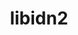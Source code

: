 ---
title: "libidn2"
layout: cache
categories: [package, develop-2024-03-03]
meta: {"versions": ["2.3.4"], "compilers": ["apple-clang@=15.0.0", "cce@=15.0.1", "gcc@=11.1.0", "gcc@=11.4.0", "gcc@=7.3.1", "gcc@=7.5.0", "gcc@=9.4.0", "oneapi@=2024.0.0"], "oss": ["amzn2", "rhel8", "ubuntu18.04", "ubuntu20.04", "ubuntu22.04", "ventura"], "platforms": ["darwin", "linux"], "targets": ["aarch64", "neoverse_n1", "neoverse_v1", "neoverse_v2", "ppc64le", "x86_64_v3", "zen4"], "stacks": ["aws-isc", "aws-isc-aarch64", "build_systems", "data-vis-sdk", "developer-tools", "e4s", "e4s-cray-rhel", "e4s-neoverse-v2", "e4s-neoverse_v1", "e4s-oneapi", "e4s-power", "e4s-rocm-external", "ml-darwin-aarch64-mps", "ml-linux-x86_64-cpu", "ml-linux-x86_64-cuda", "ml-linux-x86_64-rocm", "radiuss", "root"], "num_specs": 12, "num_specs_by_stack": {"ml-darwin-aarch64-mps": 1, "root": 12, "aws-isc-aarch64": 2, "aws-isc": 1, "e4s-cray-rhel": 1, "radiuss": 1, "build_systems": 1, "developer-tools": 1, "e4s-power": 1, "data-vis-sdk": 1, "e4s-neoverse_v1": 1, "e4s-neoverse-v2": 1, "ml-linux-x86_64-cuda": 1, "e4s-rocm-external": 1, "ml-linux-x86_64-rocm": 1, "ml-linux-x86_64-cpu": 1, "e4s": 1, "e4s-oneapi": 1}}
spec_details: [{"hash": "vob43eb7jh2cbqqcnr4sqeuldzsj2f6h", "compiler": "apple-clang@=15.0.0", "versions": ["2.3.4"], "os": "ventura", "platform": "darwin", "target": "aarch64", "variants": ["build_system=autotools"], "stacks": ["ml-darwin-aarch64-mps", "root"], "size": "-", "tarball": "https://binaries.spack.io/releases/develop-2024-03-03/build_cache/darwin-ventura-aarch64/apple-clang-15.0.0/libidn2-2.3.4/darwin-ventura-aarch64-apple-clang-15.0.0-libidn2-2.3.4-vob43eb7jh2cbqqcnr4sqeuldzsj2f6h.spack"}, {"hash": "bj4imcq7s34v4habn4megcz4bdcpsuzo", "compiler": "gcc@=7.3.1", "versions": ["2.3.4"], "os": "amzn2", "platform": "linux", "target": "aarch64", "variants": ["build_system=autotools"], "stacks": ["aws-isc-aarch64", "root"], "size": "-", "tarball": "https://binaries.spack.io/releases/develop-2024-03-03/build_cache/linux-amzn2-aarch64/gcc-7.3.1/libidn2-2.3.4/linux-amzn2-aarch64-gcc-7.3.1-libidn2-2.3.4-bj4imcq7s34v4habn4megcz4bdcpsuzo.spack"}, {"hash": "e4idwhpo2ebyvl47l2t3g7dfan6u2ygm", "compiler": "gcc@=7.3.1", "versions": ["2.3.4"], "os": "amzn2", "platform": "linux", "target": "neoverse_n1", "variants": ["build_system=autotools"], "stacks": ["aws-isc-aarch64", "root"], "size": "-", "tarball": "https://binaries.spack.io/releases/develop-2024-03-03/build_cache/linux-amzn2-neoverse_n1/gcc-7.3.1/libidn2-2.3.4/linux-amzn2-neoverse_n1-gcc-7.3.1-libidn2-2.3.4-e4idwhpo2ebyvl47l2t3g7dfan6u2ygm.spack"}, {"hash": "ktzntvyby4q2gmzz5vym4f6jf4gfsmpa", "compiler": "gcc@=7.3.1", "versions": ["2.3.4"], "os": "amzn2", "platform": "linux", "target": "x86_64_v3", "variants": ["build_system=autotools"], "stacks": ["aws-isc", "root"], "size": "-", "tarball": "https://binaries.spack.io/releases/develop-2024-03-03/build_cache/linux-amzn2-x86_64_v3/gcc-7.3.1/libidn2-2.3.4/linux-amzn2-x86_64_v3-gcc-7.3.1-libidn2-2.3.4-ktzntvyby4q2gmzz5vym4f6jf4gfsmpa.spack"}, {"hash": "r46nekrwhjgmphv5jgbkmtnmwzauhauf", "compiler": "cce@=15.0.1", "versions": ["2.3.4"], "os": "rhel8", "platform": "linux", "target": "zen4", "variants": ["build_system=autotools"], "stacks": ["e4s-cray-rhel", "root"], "size": "-", "tarball": "https://binaries.spack.io/releases/develop-2024-03-03/build_cache/linux-rhel8-zen4/cce-15.0.1/libidn2-2.3.4/linux-rhel8-zen4-cce-15.0.1-libidn2-2.3.4-r46nekrwhjgmphv5jgbkmtnmwzauhauf.spack"}, {"hash": "b35qephydvjn435oo5e7i5k33mpul65c", "compiler": "gcc@=7.5.0", "versions": ["2.3.4"], "os": "ubuntu18.04", "platform": "linux", "target": "x86_64_v3", "variants": ["build_system=autotools"], "stacks": ["radiuss", "build_systems", "developer-tools", "root"], "size": "-", "tarball": "https://binaries.spack.io/releases/develop-2024-03-03/build_cache/linux-ubuntu18.04-x86_64_v3/gcc-7.5.0/libidn2-2.3.4/linux-ubuntu18.04-x86_64_v3-gcc-7.5.0-libidn2-2.3.4-b35qephydvjn435oo5e7i5k33mpul65c.spack"}, {"hash": "bo5ocrulo6wjg2zykfls3gtqefld4hfj", "compiler": "gcc@=9.4.0", "versions": ["2.3.4"], "os": "ubuntu20.04", "platform": "linux", "target": "ppc64le", "variants": ["build_system=autotools"], "stacks": ["e4s-power", "root"], "size": "-", "tarball": "https://binaries.spack.io/releases/develop-2024-03-03/build_cache/linux-ubuntu20.04-ppc64le/gcc-9.4.0/libidn2-2.3.4/linux-ubuntu20.04-ppc64le-gcc-9.4.0-libidn2-2.3.4-bo5ocrulo6wjg2zykfls3gtqefld4hfj.spack"}, {"hash": "mvacwjzwa7fqggi2vq56kmapfxew42uq", "compiler": "gcc@=11.1.0", "versions": ["2.3.4"], "os": "ubuntu20.04", "platform": "linux", "target": "x86_64_v3", "variants": ["build_system=autotools"], "stacks": ["data-vis-sdk", "root"], "size": "-", "tarball": "https://binaries.spack.io/releases/develop-2024-03-03/build_cache/linux-ubuntu20.04-x86_64_v3/gcc-11.1.0/libidn2-2.3.4/linux-ubuntu20.04-x86_64_v3-gcc-11.1.0-libidn2-2.3.4-mvacwjzwa7fqggi2vq56kmapfxew42uq.spack"}, {"hash": "xzqg6haexigkhwcwzlfway2mntt2xuyj", "compiler": "gcc@=11.4.0", "versions": ["2.3.4"], "os": "ubuntu22.04", "platform": "linux", "target": "neoverse_v1", "variants": ["build_system=autotools"], "stacks": ["e4s-neoverse_v1", "root"], "size": "-", "tarball": "https://binaries.spack.io/releases/develop-2024-03-03/build_cache/linux-ubuntu22.04-neoverse_v1/gcc-11.4.0/libidn2-2.3.4/linux-ubuntu22.04-neoverse_v1-gcc-11.4.0-libidn2-2.3.4-xzqg6haexigkhwcwzlfway2mntt2xuyj.spack"}, {"hash": "ot3oso2c6oqeypcmkzbwdpe3e5kshgxk", "compiler": "gcc@=11.4.0", "versions": ["2.3.4"], "os": "ubuntu22.04", "platform": "linux", "target": "neoverse_v2", "variants": ["build_system=autotools"], "stacks": ["e4s-neoverse-v2", "root"], "size": "-", "tarball": "https://binaries.spack.io/releases/develop-2024-03-03/build_cache/linux-ubuntu22.04-neoverse_v2/gcc-11.4.0/libidn2-2.3.4/linux-ubuntu22.04-neoverse_v2-gcc-11.4.0-libidn2-2.3.4-ot3oso2c6oqeypcmkzbwdpe3e5kshgxk.spack"}, {"hash": "duq24qndo4dqbamcvar3bisevoa4s3px", "compiler": "gcc@=11.4.0", "versions": ["2.3.4"], "os": "ubuntu22.04", "platform": "linux", "target": "x86_64_v3", "variants": ["build_system=autotools"], "stacks": ["ml-linux-x86_64-cuda", "e4s-rocm-external", "ml-linux-x86_64-rocm", "ml-linux-x86_64-cpu", "e4s", "root"], "size": "-", "tarball": "https://binaries.spack.io/releases/develop-2024-03-03/build_cache/linux-ubuntu22.04-x86_64_v3/gcc-11.4.0/libidn2-2.3.4/linux-ubuntu22.04-x86_64_v3-gcc-11.4.0-libidn2-2.3.4-duq24qndo4dqbamcvar3bisevoa4s3px.spack"}, {"hash": "ffxagbssjc4pv2bbqsabduxd5tf77b6a", "compiler": "oneapi@=2024.0.0", "versions": ["2.3.4"], "os": "ubuntu22.04", "platform": "linux", "target": "x86_64_v3", "variants": ["build_system=autotools"], "stacks": ["e4s-oneapi", "root"], "size": "-", "tarball": "https://binaries.spack.io/releases/develop-2024-03-03/build_cache/linux-ubuntu22.04-x86_64_v3/oneapi-2024.0.0/libidn2-2.3.4/linux-ubuntu22.04-x86_64_v3-oneapi-2024.0.0-libidn2-2.3.4-ffxagbssjc4pv2bbqsabduxd5tf77b6a.spack"}]
---